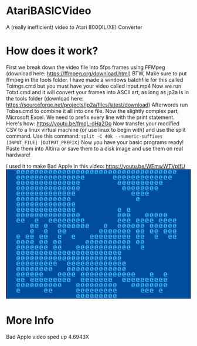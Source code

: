 # AtariBASICVideo
A (really inefficient) video to Atari 800(XL/XE) Converter
# How does it work?
First we break down the video file into 5fps frames using FFMpeg (download here: https://ffmpeg.org/download.html) BTW, Make sure to put ffmpeg in the tools folder.
I have made a windows batchfile for this called Toimgs.cmd but you must have your video called input.mp4
Now we run Totxt.cmd and it will convert your frames into ASCII art, as long as jp2a is in the tools folder (download here: https://sourceforge.net/projects/jp2a/files/latest/download)
Afterwords run Tobas.cmd to combine it all into one file. Now the slightly complex part, Microsoft Excel. We need to prefix every line with the print statement. Here's how: https://youtu.be/fmqL-dHa2Oo
Now transfer your modified CSV to a linux virtual machine (or use linux to begin with) and use the split command. Use this command:
` split -C 40k --numeric-suffixes [INPUT_FILE] [OUTPUT_PREFIX] `
Now you have your basic programs ready! Paste them into Altirra or save them to a disk image and use them on real hardware!

I used it to make Bad Apple in this video: https://youtu.be/WEmwWTVpIfU
![Bad Apple Video](https://github.com/WoodcraftWorld/image-hosting/blob/master/bappleat800.png?raw=true)
# More Info
Bad Apple video sped up 4.6943X
